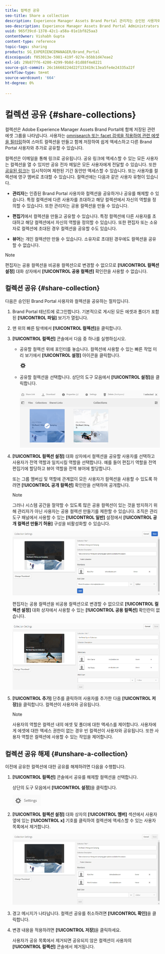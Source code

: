 ```yaml
---
title: 컬렉션 공유
seo-title: Share a collection
description: Experience Manager Assets Brand Portal 관리자는 승인된 사용자와 컬렉션 또는 스마트 컬렉션을 공유하고 공유를 해제할 수 있습니다. 편집자는 자신이 만든 컬렉션, 공유된 컬렉션 및 공용 컬렉션만 보고 공유할 수 있습니다.
seo-description: Experience Manager Assets Brand Portal Administrators can share and unshare a collection or a smart collection with authorized users. Editors can view and share only the collections created by them, shared with them, and public collections.
uuid: 965f39cd-1378-42c1-a58a-01e1bf825aa3
contentOwner: Vishabh Gupta
content-type: reference
topic-tags: sharing
products: SG_EXPERIENCEMANAGER/Brand_Portal
discoiquuid: f053013e-5981-419f-927e-b5bb1d47eae2
exl-id: 29b877f6-4200-4299-9b8d-81d88f4e8221
source-git-commit: 26c16668224d22f133419c13ea5fe4e24335a22f
workflow-type: tm+mt
source-wordcount: '664'
ht-degree: 0%

---
```


# 컬렉션 공유 {#share-collections}

컬렉션은 Adobe Experience Manager Assets Brand Portal에 함께 저장된 관련 에셋 그룹을 나타냅니다. 사용자는 [omnisearch 또는 facet 검색을 적용하여 관련 에셋을 필터링](brand-portal-searching.md)하여 스마트 컬렉션을 만들고 함께 저장하여 쉽게 액세스하고 다른 Brand Portal 사용자와 추가로 공유할 수 있습니다.

<!--The administrators can share and unshare a collection with the authorized Brand Portal users. Editors and viewers can view and share the collections created by them, shared with them, and public collections.-->

컬렉션은 이메일을 통해 링크로 공유됩니다. 공유 링크에 액세스할 수 있는 모든 사용자는 컬렉션을 열 수 있지만 공유 전자 메일은 모든 사용자에게 전달할 수 있습니다. 또한 [공유된 링크](https://experienceleague.adobe.com/docs/experience-manager-brand-portal/using/share/brand-portal-link-share.html?lang=en)는 임시적이며 제한된 기간 동안만 액세스할 수 있습니다. 또는 사용자를 컬렉션에 영구 멤버로 초대할 수 있습니다. 컬렉션에는 다음과 같은 사용자 유형이 있습니다.

* **관리자**&#x200B;는 인증된 Brand Portal 사용자와 컬렉션을 공유하거나 공유를 해제할 수 있습니다. 특정 컬렉션에 다른 사용자를 초대하고 해당 컬렉션에서 자신의 역할을 정의할 수 있습니다. 또한 관리자는 공용 컬렉션을 만들 수 있습니다.

* **편집기**&#x200B;에서 컬렉션을 만들고 공유할 수 있습니다. 특정 컬렉션에 다른 사용자를 초대하고 해당 컬렉션에서 자신의 역할을 정의할 수 있습니다. 또한 편집자 또는 소유자로 컬렉션에 초대된 경우 컬렉션을 공유할 수도 있습니다.

* **뷰어**&#x200B;는 개인 컬렉션만 만들 수 있습니다. 소유자로 초대된 경우에도 컬렉션을 공유할 수 없습니다.

>[!NOTE]
>
>편집자는 공용 컬렉션을 비공용 컬렉션으로 변경할 수 없으므로 **[!UICONTROL 컬렉션 설정]** 대화 상자에서 **[!UICONTROL 공용 컬렉션]** 확인란을 사용할 수 없습니다.

## 컬렉션 공유 {#share-collection}

다음은 승인된 Brand Portal 사용자와 컬렉션을 공유하는 절차입니다.

1. Brand Portal 테넌트에 로그인합니다. 기본적으로 게시된 모든 에셋과 폴더가 포함된 **[!UICONTROL 파일]** 보기가 열립니다.

1. 맨 위의 빠른 탐색에서 **[!UICONTROL 컬렉션]**&#x200B;을 클릭합니다.

1. **[!UICONTROL 컬렉션]** 콘솔에서 다음 중 하나를 실행하십시오.

   * 공유할 컬렉션 위에 포인터를 놓습니다. 컬렉션에 사용할 수 있는 빠른 작업 미리 보기에서 **[!UICONTROL 설정]** 아이콘을 클릭합니다.

     ![](assets/settings-icon.png)

   * 공유할 컬렉션을 선택합니다. 상단의 도구 모음에서 **[!UICONTROL 설정]**&#x200B;을 클릭합니다.

     ![](assets/collection-console.png)

1. **[!UICONTROL 컬렉션 설정]** 대화 상자에서 컬렉션을 공유할 사용자를 선택하고 사용자가 전역 역할과 일치시킬 역할을 선택합니다. 예를 들어 편집기 역할을 전역 편집기에 할당하고 뷰어 역할을 전역 뷰어에 할당합니다.

   또는 그룹 멤버십 및 역할에 관계없이 모든 사용자가 컬렉션을 사용할 수 있도록 하려면 **[!UICONTROL 공개 컬렉션]** 확인란을 선택하여 공개합니다.

   >[!NOTE]
   >
   >그러나 시스템 공간을 절약할 수 있도록 많은 공용 컬렉션이 있는 것을 방지하기 위해 관리자가 아닌 사용자는 공용 컬렉션 만들기를 제한할 수 있습니다. 조직은 관리 도구 패널에서 사용할 수 있는 **[!UICONTROL 일반]** 설정에서 **[!UICONTROL 공개 컬렉션 만들기 허용]** 구성을 비활성화할 수 있습니다.

   ![](assets/collection_sharingadduser.png)

   편집자는 공용 컬렉션을 비공용 컬렉션으로 변경할 수 없으므로 **[!UICONTROL 컬렉션 설정]** 대화 상자에서 사용할 수 있는 **[!UICONTROL 공용 컬렉션]** 확인란이 없습니다.

   ![](assets/collection-setting-editor.png)

1. **[!UICONTROL 추가]** 단추를 클릭하여 사용자를 추가한 다음 **[!UICONTROL 저장]**&#x200B;을 클릭합니다. 컬렉션이 사용자와 공유됩니다.

   >[!NOTE]
   >
   >사용자의 역할은 컬렉션 내의 에셋 및 폴더에 대한 액세스를 제어합니다. 사용자에게 에셋에 대한 액세스 권한이 없는 경우 빈 컬렉션이 사용자와 공유됩니다. 또한 사용자 역할은 컬렉션에 사용할 수 있는 작업을 제어합니다.

## 컬렉션 공유 해제 {#unshare-a-collection}

이전에 공유한 컬렉션에 대한 공유를 해제하려면 다음을 수행합니다.

1. **[!UICONTROL 컬렉션]** 콘솔에서 공유를 해제할 컬렉션을 선택합니다.

   상단의 도구 모음에서 **[!UICONTROL 설정]**&#x200B;을 클릭합니다.

   ![](assets/collection_settings.png)

1. **[!UICONTROL 컬렉션 설정]** 대화 상자의 **[!UICONTROL 멤버]** 섹션에서 사용자 옆에 있는 **[!UICONTROL x]** 기호를 클릭하여 컬렉션에 액세스할 수 있는 사용자 목록에서 제거합니다.

   ![](assets/unshare_collection.png)

1. 경고 메시지가 나타납니다. 컬렉션 공유를 취소하려면 **[!UICONTROL 확인]**&#x200B;을 클릭합니다.

1. 변경 내용을 적용하려면 **[!UICONTROL 저장]**&#x200B;을 클릭하세요.

   사용자가 공유 목록에서 제거되면 공유되지 않은 컬렉션이 사용자의 **[!UICONTROL 컬렉션]** 콘솔에서 제거됩니다.

<!--
1. Click the overlay icon on the left, and choose **[!UICONTROL Navigation]**.

   ![](assets/contenttree-1.png)

1. From the siderail on the left, click **[!UICONTROL Collections]**.

   ![](assets/access_collections.png)

1. From the **[!UICONTROL Collections]** console, do one of the following:

    * Hover the pointer over the collection you want to share. From the quick action thumbnails available for the collection, click the **[!UICONTROL Settings]** icon.

   ![](assets/settings_thumbnail.png)

    * Select the collection you want to share. From the toolbar at the top, click **[!UICONTROL Settings]**.
    
   ![](assets/collection-sharing.png)

1. In the [!UICONTROL Collection Settings] dialog box, select the users or groups with whom you want to share the collection and select the role for a user or a group to match their global role. For example, assign the Editor role to a global editor, the Viewer role to a global viewer.

   Alternatively, to make the collection available to all users irrespective of their group membership and role, make it public by selecting the **[!UICONTROL Public Collection]** check-box.

   >[!NOTE]
   >
   >However, non-admin users can be restricted from creating public collections, to avoid having numerous public collections so that system space can be saved. Organizations can disable the **[!UICONTROL Allow public collections creation]** configuration from [!UICONTROL General] settings available in admin tools panel.

   ![](assets/collection_sharingadduser.png)

   Editors cannot change a public collection to a non-public collection and, therefore, do not have **[!UICONTROL Public Collection]** check-box available in **[!UICONTROL Collection Settings]** dialog.

   ![](assets/collection-setting-editor.png)

1. Select **[!UICONTROL Add]**, and then **[!UICONTROL Save]**. The collection is shared with the chosen users.

   >[!NOTE]
   >
   >A user's role governs access to the assets and folders inside a collection. If a user does not have access to assets, an empty collection is shared with the user. Also, a user's role governs the actions available for collections.

## Unshare a collection {#unshare-a-collection}

To unshare a previously shared collection, do the following:

1. From the **[!UICONTROL Collections]** console, select the collection you want to unshare.

   In the toolbar, click **[!UICONTROL Settings]**.

   ![](assets/collection_settings.png)

1. On the **[!UICONTROL Collection Settings]** dialog box, under **[!UICONTROL Members]**, click the **[!UICONTROL x]** symbol next to users or groups to remove them from the list of users you shared the collection with.

   ![](assets/unshare_collection.png)

1. In the warning message box, click **[!UICONTROL Confirm]** to confirm unshare.

   Click **[!UICONTROL Save]**.

1. Log in to Brand Portal with the credentials of the user you removed from the shared list. The collection is removed from the **[!UICONTROL Collections]** console.
-->
